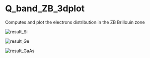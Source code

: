 # Q_band_ZB_3dplot
Computes and plot the electrons distribution in the ZB Brillouin zone


![result_Si](https://user-images.githubusercontent.com/35040499/148080701-b908ebba-d96b-48ef-b4de-94a3662b3b28.PNG)

![result_Ge](https://user-images.githubusercontent.com/35040499/148080713-4ab70589-69f9-4e88-a856-ad5fdd5030b1.PNG)

![result_GaAs](https://user-images.githubusercontent.com/35040499/148080737-d947c441-fbbd-4b81-b66b-c5eb1b7d7dc5.PNG)
